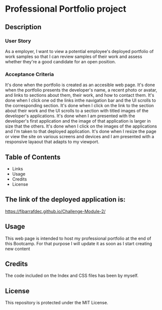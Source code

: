 # Professional Portfolio project 

## Description

### User Story

As a employer,
I want to view a potential employee's deployed portfolio of work samples
so that I can review samples of their work and assess whether they're a 
good candidate for an open position.


### Acceptance Criteria

It's done when the portfolio is created as an accesible web page.
It's done when the portfolio presents the developer's name, a recent photo or avatar, and links to sections about them, their work, and how to contact them.
It's done when I click one od the links inthe navigation bar and the UI scrolls to the corresponding section.
It's done when I click on the link to the section about their work and the UI scrolls to a section with titled images of the developer's applications. 
It's done when I am presented with the developer's first application and the image of that application is larger in size that the others.
It's done when I click on the images of the applications and I'm taken to that deployed application.
It's done when I resize the page or view the site on various screens and devices and I am presented with a responsive layaout that adapts to my viewport.


## Table of Contents 

- Links
- Usage
- Credits
- License
  

## The link of the deployed application is:

https://fibarrafdec.github.io/Challenge-Module-2/


## Usage

This web page is intended to host my professional portfolio at the end of this Bootcamp. For that purpose I will update it as soon as I start creating new content 

## Credits

The code included on the Index and CSS files has been by myself.


## License

This repository is protected under the MIT License.



